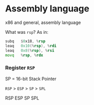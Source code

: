 # Assembly language
x86 and general, assembly language

What was `rsp`?
As in:
```asm
subq   $0x18, %rsp
leaq   0x10(%rsp), %rdi
leaq   0x8(%rsp), %rsi
movq   %rsp, %rdx
```

### Register `RSP`


SP = 16-bit Stack Pointer

`RSP` > `ESP` > `SP` > `SPL`

RSP
ESP
SP
SPL

